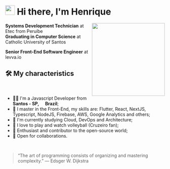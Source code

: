 <h1><img src="https://emojis.slackmojis.com/emojis/images/1570211625/6611/wave-animated.gif?1570211625" width="30"/> Hi there, I'm Henrique </h1>
<img align='right' src="https://media.giphy.com/media/M9gbBd9nbDrOTu1Mqx/giphy.gif" width="230">

**Systems Development Technician** at Etec from Peruíbe
<br>
**Graduating in Computer Science** at Catholic University of Santos
<br>

**Senior Front-End Software Engineer** at levva.io


## 🛠 My characteristics

<br>
<ul>
  <li>🧑‍💻 I'm a Javascript Developer from <b>Santos - SP, <img src="https://publicdomainvectors.org/photos/brasil_flag.png" width="13"/> Brazil</b>;</li>
  <li>💾 I master in the Front-End, my skills are: Flutter, React, NextJS, Typescript, NodeJS, Firebase, AWS, Google Analytics and others;</li>
  <li>📖 I'm currently studying Cloud, DevOps and Architecture;</li>
  <li>🥰 I love to play and watch volleyball (Cruzeiro fan);</li>
  <li>🚀 Enthusiast and contributor to the open-source world;</li>
  <li>🤝 Open for collaborations.</li>
</ul>
<br>

> “The art of programming consists of organizing and mastering complexity.”
― Edsger W. Dijkstra

<br>
